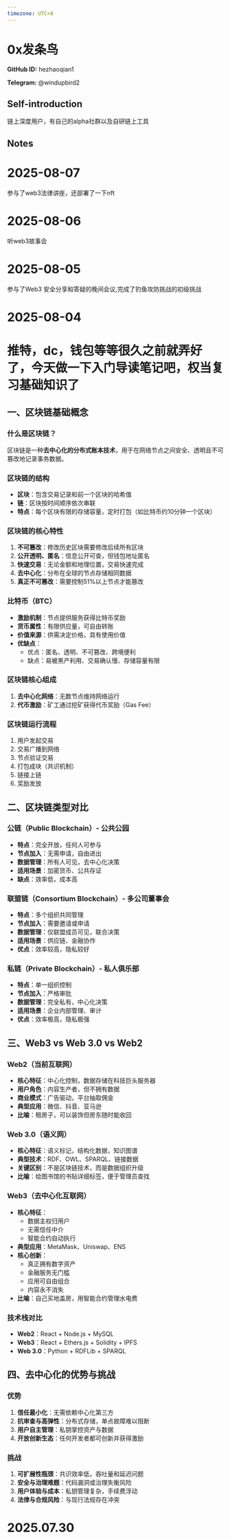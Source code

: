 ```yaml
---
timezone: UTC+8
---
```


# 0x发条鸟

**GitHub ID:** hezhaoqian1

**Telegram:** @windupbird2

## Self-introduction

链上深度用户，有自己的alpha社群以及自研链上工具

## Notes

<!-- Content_START -->
# 2025-08-07

参与了web3法律讲座，还部署了一下nft

# 2025-08-06

听web3故事会

# 2025-08-05

参与了Web3 安全分享和答疑的晚间会议,完成了钓鱼攻防挑战的初级挑战

# 2025-08-04

# 推特，dc，钱包等等很久之前就弄好了，今天做一下入门导读笔记吧，权当复习基础知识了

## 一、区块链基础概念

### 什么是区块链？
区块链是一种**去中心化的分布式账本技术**，用于在网络节点之间安全、透明且不可篡改地记录事务数据。

### 区块链的结构
- **区块**：包含交易记录和前一个区块的哈希值
- **链**：区块按时间顺序依次串联
- **特点**：每个区块有限的存储容量，定时打包（如比特币约10分钟一个区块）

### 区块链的核心特性
1. **不可篡改**：修改历史区块需要修改后续所有区块
2. **公开透明、匿名**：信息公开可查，但钱包地址匿名
3. **快速交易**：无论金额和地理位置，交易快速完成
4. **去中心化**：分布在全球的节点存储相同数据
5. **真正不可篡改**：需要控制51%以上节点才能篡改

### 比特币（BTC）
- **激励机制**：节点提供服务获得比特币奖励
- **货币属性**：有限供应量，可自由转账
- **价值来源**：供需决定价格，具有使用价值
- **优缺点**：
  - 优点：匿名、透明、不可篡改、跨境便利
  - 缺点：易被黑产利用、交易确认慢、存储容量有限

### 区块链核心组成
1. **去中心化网络**：无数节点维持网络运行
2. **代币激励**：矿工通过挖矿获得代币奖励（Gas Fee）

### 区块链运行流程
1. 用户发起交易
2. 交易广播到网络
3. 节点验证交易
4. 打包成块（共识机制）
5. 链接上链
6. 奖励发放

## 二、区块链类型对比

### 公链（Public Blockchain）- 公共公园
- **特点**：完全开放，任何人可参与
- **节点加入**：无需申请，自由进出
- **数据管理**：所有人可见，去中心化决策
- **适用场景**：加密货币、公共存证
- **缺点**：效率低，成本高

### 联盟链（Consortium Blockchain）- 多公司董事会
- **特点**：多个组织共同管理
- **节点加入**：需要邀请或申请
- **数据管理**：仅联盟成员可见，联合决策
- **适用场景**：供应链、金融协作
- **优点**：效率较高，隐私较好

### 私链（Private Blockchain）- 私人俱乐部
- **特点**：单一组织控制
- **节点加入**：严格审批
- **数据管理**：完全私有，中心化决策
- **适用场景**：企业内部管理、审计
- **优点**：效率极高，隐私极强

## 三、Web3 vs Web 3.0 vs Web2

### Web2（当前互联网）
- **核心特征**：中心化控制，数据存储在科技巨头服务器
- **用户角色**：内容生产者，但不拥有数据
- **商业模式**：广告驱动，平台抽取佣金
- **典型应用**：微信、抖音、亚马逊
- **比喻**：租房子，可以装饰但房东随时能收回

### Web 3.0（语义网）
- **核心特征**：语义标记，结构化数据，知识图谱
- **典型技术**：RDF、OWL、SPARQL、链接数据
- **关键区别**：不是区块链技术，而是数据组织升级
- **比喻**：给图书馆的书贴详细标签，便于管理员查找

### Web3（去中心化互联网）
- **核心特征**：
  - 数据主权归用户
  - 无需信任中介
  - 智能合约自动执行
- **典型应用**：MetaMask、Uniswap、ENS
- **核心创新**：
  - 真正拥有数字资产
  - 金融服务无门槛
  - 应用可自由组合
  - 内容永不消失
- **比喻**：自己买地盖房，用智能合约管理水电费

### 技术栈对比
- **Web2**：React + Node.js + MySQL
- **Web3**：React + Ethers.js + Solidity + IPFS
- **Web 3.0**：Python + RDFLib + SPARQL

## 四、去中心化的优势与挑战

### 优势
1. **信任最小化**：无需依赖中心化第三方
2. **抗审查与高弹性**：分布式存储，单点故障难以阻断
3. **用户自主管理**：私钥掌控资产与数据
4. **开放创新生态**：任何开发者都可创新并获得激励

### 挑战
1. **可扩展性瓶颈**：共识效率低，吞吐量和延迟问题
2. **安全与治理难题**：代码漏洞或治理失衡风险
3. **用户体验与成本**：私钥管理复杂，手续费浮动
4. **法律与合规风险**：与现行法规存在冲突


# 2025.07.30


<!-- Content_END -->
